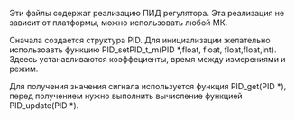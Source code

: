 Эти файлы содержат реализацию ПИД регулятора. Эта реализация не зависит от платформы, можно использовать любой МК. 

Сначала создается структура PID.
Для инициализации желательно использоавть функцию PID_setPID_t_m(PID *,float, float, float,float,int). Здеесь устанавливаются коэффециенты, время между измерениями и режим.

Для получения значения сигнала используется функция PID_get(PID *), перед получением нужно выполнить вычисление функцией PID_update(PID *).
